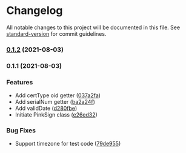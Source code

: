 # Changelog

All notable changes to this project will be documented in this file. See [standard-version](https://github.com/conventional-changelog/standard-version) for commit guidelines.

### [0.1.2](https://github.com/emmental-inc/pinksign-js/compare/v0.1.1...v0.1.2) (2021-08-03)

### 0.1.1 (2021-08-03)


### Features

* Add certType oid getter ([037a2fa](https://github.com/YOUR_GITHUB_USER_NAME/pinksign/commit/037a2fa49c9a012636113259b7b6f602e71aa117))
* Add serialNum getter ([ba2a24f](https://github.com/YOUR_GITHUB_USER_NAME/pinksign/commit/ba2a24f14748d59f41e50352dfa12f34eca25d82))
* Add validDate ([d280fbe](https://github.com/YOUR_GITHUB_USER_NAME/pinksign/commit/d280fbe49bdced99c2aff2e16a889382a72b8fa4))
* Initiate PinkSign class ([e26ed32](https://github.com/YOUR_GITHUB_USER_NAME/pinksign/commit/e26ed32bef99e571be6333598fa36d456b34de57))


### Bug Fixes

* Support timezone for test code ([79de955](https://github.com/YOUR_GITHUB_USER_NAME/pinksign/commit/79de95566173a4891596514e159339e03ee3cbe0))
